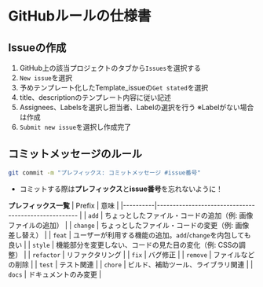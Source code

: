 # GitHubルールの仕様書
## Issueの作成
1. GitHub上の該当プロジェクトのタブから`Issues`を選択する
2. `New issue`を選択
3. 予めテンプレート化したTemplate_issueの`Get stated`を選択
4. title、descriptionのテンプレート内容に従い記述
5. Assignees、Labelsを選択し担当者、Labelの選択を行う ※Labelがない場合は作成
6. `Submit new issue`を選択し作成完了

## コミットメッセージのルール
```bash
git commit -m "プレフィックス: コミットメッセージ #issue番号"
```
* コミットする際は**プレフィックス**と**issue番号**を忘れないように！

**プレフィックス一覧**
| Prefix   | 意味                                                  |
|----------|----------------------------------------------------- |
| `add`    | ちょっとしたファイル・コードの追加（例: 画像ファイルの追加）   |
| `change` | ちょっとしたファイル・コードの変更（例: 画像差し替え）        |
| `feat`   | ユーザーが利用する機能の追加。`add`/`change`を内包しても良い |
| `style`  | 機能部分を変更しない、コードの見た目の変化（例: CSSの調整）   |
| `refactor` | リファクタリング                                      |
| `fix`    | バグ修正                                               |
| `remove` | ファイルなどの削除                                      |
| `test`   | テスト関連                                             |
| `chore`  | ビルド、補助ツール、ライブラリ関連                         |
| `docs`   | ドキュメントのみ変更                                     |
